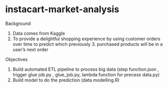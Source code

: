 # instacart-market-analysis

Background

1. Data comes from Kaggle
2. To provide a delightful shopping experience by using customer orders over time to predict which previously 3. purchased products will be in a user’s next order

Objectives

1. Build automated ETL pipeline to process big data 
(step function.json , trigger glue job.py , glue_job.py, lambda function for precess data.py)
2. Build model to do the prediction (data modelling.R)
